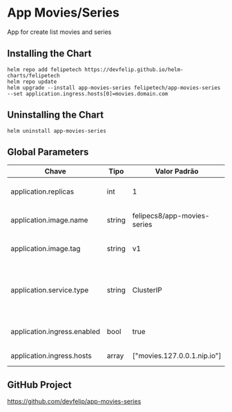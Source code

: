 # App Movies/Series
App for create list movies and series

## Installing the Chart
```
helm repo add felipetech https://devfelip.github.io/helm-charts/felipetech
helm repo update
helm upgrade --install app-movies-series felipetech/app-movies-series --set application.ingress.hosts[0]=movies.domain.com
```

## Uninstalling the Chart
```
helm uninstall app-movies-series
```

## Global Parameters
| Chave | Tipo | Valor Padrão | Descrição |
|----------|----------|----------|----------|
| application.replicas | int | 1 | Número de réplicas do aplicativo. |
| application.image.name | string | felipecs8/app-movies-series | Nome da imagem Docker. |
| application.image.tag | string | v1 | Tag da imagem Docker. |
| application.service.type | string | ClusterIP | Tipo de serviço Kubernetes (ClusterIP, NodePort, LoadBalancer). |
| application.ingress.enabled | bool | true | Habilita o recurso de Ingress. |
| application.ingress.hosts | array | ["movies.127.0.0.1.nip.io"] | Lista de hosts para o Ingress. |

## GitHub Project
https://github.com/devfelip/app-movies-series